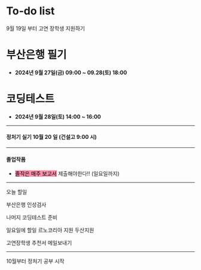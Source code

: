 # To-do list

9월 19일 부터
고연 장학생 지원하기

# 부산은행 필기
- **2024년 9월 27일(금) 09:00 ~ 09.28(토) 18:00**

# 코딩테스트
- **2024년 9월 28일(토) 14:00 ~ 16:00**


----

#### 정처기 실기 10월 20 일 (건설고 9:00 시)

----

#### 졸업작품

- <mark style="background: #FF5582A6;">졸작은 매주 보고서</mark> 제출해야한다!! (일요일까지)

----

오늘 할일


부산은행 인성검사

나머지 코딩테스트 준비


일요일에 할일
르노코리아 지원
두산지원

고연장학생 추천서 메일보내기

----

10월부터 정처기 공부 시작
